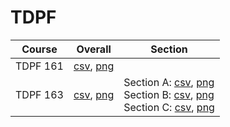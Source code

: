 # TDPF

| Course | Overall | Section |
| ------ | ------- | ------- |
| TDPF 161 | [csv](https://github.com/UCSD-Historical-Enrollment-Data/2025Winter/blob/main/overall/TDPF%20161.csv), [png](https://raw.githubusercontent.com/UCSD-Historical-Enrollment-Data/2025Winter/main/plot_overall/TDPF%20161.png) |  |
| TDPF 163 | [csv](https://github.com/UCSD-Historical-Enrollment-Data/2025Winter/blob/main/overall/TDPF%20163.csv), [png](https://raw.githubusercontent.com/UCSD-Historical-Enrollment-Data/2025Winter/main/plot_overall/TDPF%20163.png) | Section A: [csv](https://github.com/UCSD-Historical-Enrollment-Data/2025Winter/blob/main/section/TDPF%20163_A.csv), [png](https://raw.githubusercontent.com/UCSD-Historical-Enrollment-Data/2025Winter/main/plot_section/TDPF%20163_A.png)<br>Section B: [csv](https://github.com/UCSD-Historical-Enrollment-Data/2025Winter/blob/main/section/TDPF%20163_B.csv), [png](https://raw.githubusercontent.com/UCSD-Historical-Enrollment-Data/2025Winter/main/plot_section/TDPF%20163_B.png)<br>Section C: [csv](https://github.com/UCSD-Historical-Enrollment-Data/2025Winter/blob/main/section/TDPF%20163_C.csv), [png](https://raw.githubusercontent.com/UCSD-Historical-Enrollment-Data/2025Winter/main/plot_section/TDPF%20163_C.png) |

